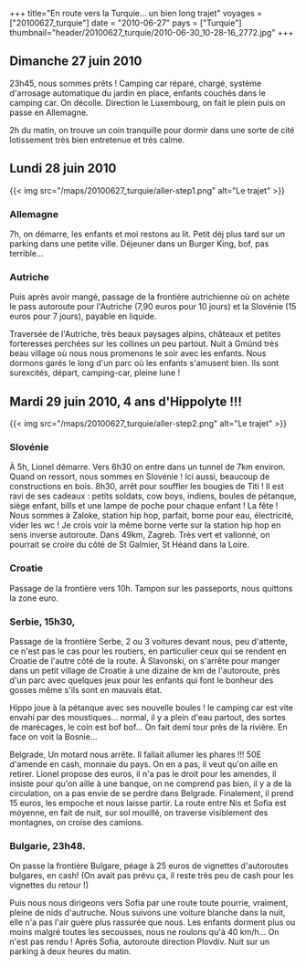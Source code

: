 +++
title="En route vers la Turquie... un bien long trajet"
voyages = ["20100627_turquie"]
date = "2010-06-27"
pays = ["Turquie"]
thumbnail="header/20100627_turquie/2010-06-30_10-28-16_2772.jpg"
+++

## Dimanche 27 juin 2010

23h45, nous sommes prêts ! Camping car réparé, chargé, système d'arrosage automatique du jardin en place, enfants couchés dans le camping car. On décolle. Direction le Luxembourg, on fait le plein puis on passe en Allemagne.

2h du matin, on trouve un coin tranquille pour dormir dans une sorte de cité lotissement très bien entretenue et très calme.

## Lundi 28 juin 2010

{{< img src="/maps/20100627_turquie/aller-step1.png" alt="Le trajet" >}}

### Allemagne

7h, on démarre, les enfants et moi restons au lit. Petit déj plus tard sur un parking dans une petite ville. Déjeuner dans un Burger King, bof, pas terrible...

### Autriche 

Puis après avoir mangé, passage de la frontière autrichienne où on achète le pass autoroute pour l'Autriche (7,90 euros pour 10 jours) et la Slovénie (15 euros pour 7 jours), payable en liquide.

Traversée de l'Autriche, très beaux paysages alpins, châteaux et petites forteresses perchées sur les collines un peu partout. Nuit à Gmünd très beau village où nous nous promenons le soir avec les enfants. Nous dormons garés le long d'un parc où les enfants s'amusent bien. Ils sont surexcités, départ, camping-car, pleine lune !



## Mardi 29 juin 2010, 4 ans d'Hippolyte !!!

{{< img src="/maps/20100627_turquie/aller-step2.png" alt="Le trajet" >}}

### Slovénie

À 5h, Lionel démarre. Vers 6h30 on entre dans un tunnel de 7km environ. Quand on ressort, nous sommes en Slovénie ! Ici aussi, beaucoup de constructions en bois.
8h30, arrêt pour souffler les bougies de Titi ! Il est ravi de ses cadeaux : petits soldats, cow boys, indiens, boules de pétanque, siège enfant, bills et une lampe de poche pour chaque enfant ! La fête !
Nous sommes à Zaloke, station hip hop, parfait, borne pour eau, électricité, vider les wc ! Je crois voir la même borne verte sur la station hip hop en sens inverse autoroute.
Dans 49km, Zagreb. Très vert et vallonné, on pourrait se croire du côté de St Galmier, St Héand dans la Loire.


### Croatie

Passage de la frontière vers 10h. Tampon sur les passeports, nous quittons la zone euro.

### Serbie, 15h30,

Passage de la frontière Serbe, 2 ou 3 voitures devant nous, peu d'attente, ce n'est pas le cas pour les routiers, en particulier ceux qui se rendent en Croatie de l'autre côté de la route.
À Slavonski, on s'arrête pour manger dans un petit village de Croatie à une dizaine de km de l'autoroute, près d'un parc avec quelques jeux pour les enfants qui font le bonheur des gosses même s'ils sont en mauvais état.

Hippo joue à la pétanque avec ses nouvelle boules ! le camping car est vite envahi par des moustiques... normal, il y a plein d'eau partout, des sortes de marécages, le coin est bof bof...
On fait demi tour près de la rivière. En face on voit la Bosnie...

Belgrade, Un motard nous arrête. Il fallait allumer les phares !!! 50E d'amende en cash, monnaie du pays. On en a pas, il veut qu'on aille en retirer. Lionel propose des euros, il n'a pas le droit pour les amendes, il insiste pour qu'on aille à une banque, on ne comprend pas bien, il y a de la circulation, on  a pas envie de se perdre dans Belgrade. Finalement, il prend 15 euros, les empoche et nous laisse partir.
La route entre Nis et Sofia est moyenne, en fait de nuit, sur sol mouillé, on traverse visiblement des montagnes, on croise des camions. 


### Bulgarie, 23h48.

On passe la frontière Bulgare, péage à 25 euros de vignettes d'autoroutes bulgares, en cash!
(On avait pas prévu ça, il reste très peu de cash pour les vignettes du retour !) 

Puis nous nous dirigeons vers Sofia par une route toute pourrie, vraiment, pleine de nids d'autruche. Nous suivons une voiture blanche dans la nuit, elle n'a pas l'air guère plus rassurée que nous. Les enfants dorment plus ou moins malgré toutes les secousses, nous ne roulons qu'à 40 km/h... On n'est pas rendu ! Après Sofia, autoroute direction Plovdiv. Nuit sur un parking à deux heures du matin.





